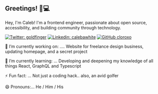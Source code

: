 ## Greetings! 👋💻

Hey, I'm Caleb! I'm a frontend engineer, passionate about open source, accessibility, and building community through technology.

[![Twitter: goldfinger](https://img.shields.io/twitter/follow/goldfinger?style=social)](https://twitter.com/goldfinger) [![Linkedin: calebawhite](https://img.shields.io/badge/-calebawhite-blue?style=flat-square&logo=Linkedin&logoColor=white&link=https://www.linkedin.com/in/calebawhite/)](https://www.linkedin.com/in/calebawhite/) [![GitHub cloroxo](https://img.shields.io/github/followers/calebpdx?label=follow&style=social)](https://github.com/calebpdx)

🔭 I’m currently working on: .... 
Website for freelance design business, updating homepage, and a secret project

🌱 I’m currently learning: ... Developing and deepening my knowledge of all things React, GraphQL and Typescript

⚡ Fun fact: ... Not just a coding hack.. also, an avid golfer

😄 Pronouns:...  He / Him / His



<!--
**cloroxo/cloroxo** is a ✨ _special_ ✨ repository because its `README.md` (this file) appears on your GitHub profile.

Here are some ideas to get you started:

- 🔭 I’m currently working on ...
- 🌱 I’m currently learning ...
- 👯 I’m looking to collaborate on ...
- 🤔 I’m looking for help with ...
- 💬 Ask me about ...
- 📫 How to reach me: ...
- 😄 Pronouns: ...
- ⚡ Fun fact: ...

# Hello 👋🏾 👩🏾‍💻

Hi, I'm Monica! I'm a software engineer who is passionate about making open-source more accessible, creating technology to elevate people, and building community. 

Find me around the web 🌎:
- Learning in public on <a href="https://www.twitch.tv/blacktechdiva">Twitch</a> or <a href="https://www.monica.dev">monica.dev</a> 📹 ✍🏾
- Tinkering with interactions on <a href="https://codepen.io/m0nica"> Codepen</a> 🏓
- Sharing updates on <a href="https://www.linkedin.com/in/monicampowell/">LinkedIn</a> 💼


-->
